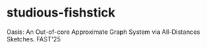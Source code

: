 # studious-fishstick
Oasis: An Out-of-core Approximate Graph System via All-Distances Sketches. FAST'25
